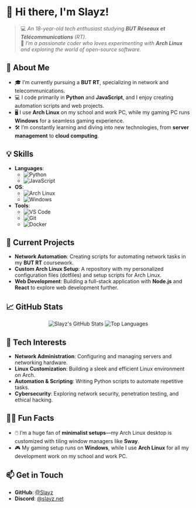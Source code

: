 # 👋 Hi there, I'm **Slayz**!

> 💻 _An 18-year-old tech enthusiast studying **BUT Réseaux et Télécommunications** (RT)._  
> 🐧 _I’m a passionate coder who loves experimenting with **Arch Linux** and exploring the world of open-source software._

## 🌟 **About Me**
- 🎓 I’m currently pursuing a **BUT RT**, specializing in network and telecommunications.
- 💻 I code primarily in **Python** and **JavaScript**, and I enjoy creating automation scripts and web projects.
- 🖥️ I use **Arch Linux** on my school and work PC, while my gaming PC runs **Windows** for a seamless gaming experience.
- 🛠️ I’m constantly learning and diving into new technologies, from **server management** to **cloud computing**.

## 💡 **Skills**
- **Languages**:
  - ![Python](https://img.shields.io/badge/-Python-3776AB?logo=python&logoColor=white&style=for-the-badge)
  - ![JavaScript](https://img.shields.io/badge/-JavaScript-F7DF1E?logo=javascript&logoColor=black&style=for-the-badge)
- **OS**:
  - ![Arch Linux](https://img.shields.io/badge/-Arch_Linux-1793D1?logo=arch-linux&logoColor=white&style=for-the-badge)
  - ![Windows](https://img.shields.io/badge/-Windows-0078D6?logo=windows&logoColor=white&style=for-the-badge)
- **Tools**:
  - ![VS Code](https://img.shields.io/badge/-VS_Code-007ACC?logo=visual-studio-code&logoColor=white&style=for-the-badge)
  - ![Git](https://img.shields.io/badge/-Git-F05032?logo=git&logoColor=white&style=for-the-badge)
  - ![Docker](https://img.shields.io/badge/-Docker-2496ED?logo=docker&logoColor=white&style=for-the-badge)

## 🔭 **Current Projects**
- **Network Automation**: Creating scripts for automating network tasks in my **BUT RT** coursework.
- **Custom Arch Linux Setup**: A repository with my personalized configuration files (dotfiles) and setup scripts for Arch Linux.
- **Web Development**: Building a full-stack application with **Node.js** and **React** to explore web development further.

## 📈 **GitHub Stats**
<div align="center">
  <img src="https://github-readme-stats.vercel.app/api?username=Slaayyz&show_icons=true&theme=dracula&hide_border=true" alt="Slayz's GitHub Stats" />
  <img src="https://github-readme-stats.vercel.app/api/top-langs/?username=Slaayyz&layout=compact&theme=dracula&hide_border=true" alt="Top Languages" />
</div>

## 🤖 **Tech Interests**
- **Network Administration**: Configuring and managing servers and networking hardware.
- **Linux Customization**: Building a sleek and efficient Linux environment on Arch.
- **Automation & Scripting**: Writing Python scripts to automate repetitive tasks.
- **Cybersecurity**: Exploring network security, penetration testing, and ethical hacking.

## 🐱‍💻 **Fun Facts**
- 🖱️ I’m a huge fan of **minimalist setups**—my Arch Linux desktop is customized with tiling window managers like **Sway**.
- 🎮 My gaming setup runs on **Windows**, while I use **Arch Linux** for all my development work on my school and work PC.

## 📫 **Get in Touch**
- **GitHub**: <a href="https://github.com/Slaayyz" target="_blank">@Slayz</a>
- **Discord**: <a href="https://discord.com/users/853315288287281183" target="_blank">@slayz.net</a>